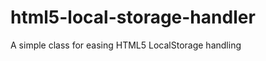 html5-local-storage-handler
===========================

A simple class for easing HTML5 LocalStorage handling